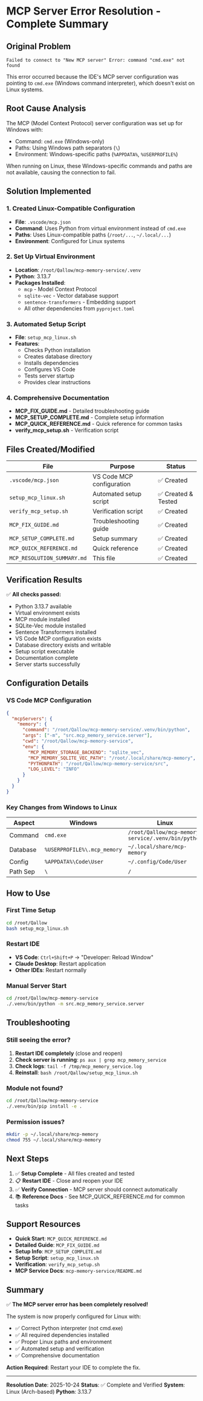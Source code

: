 # MCP Server Error Resolution - Complete Summary

## Original Problem

```
Failed to connect to "New MCP server" Error: command "cmd.exe" not found
```

This error occurred because the IDE's MCP server configuration was pointing to `cmd.exe` (Windows command interpreter), which doesn't exist on Linux systems.

## Root Cause Analysis

The MCP (Model Context Protocol) server configuration was set up for Windows with:
- Command: `cmd.exe` (Windows-only)
- Paths: Using Windows path separators (`\`)
- Environment: Windows-specific paths (`%APPDATA%`, `%USERPROFILE%`)

When running on Linux, these Windows-specific commands and paths are not available, causing the connection to fail.

## Solution Implemented

### 1. Created Linux-Compatible Configuration
- **File**: `.vscode/mcp.json`
- **Command**: Uses Python from virtual environment instead of `cmd.exe`
- **Paths**: Uses Linux-compatible paths (`/root/...`, `~/.local/...`)
- **Environment**: Configured for Linux systems

### 2. Set Up Virtual Environment
- **Location**: `/root/Qallow/mcp-memory-service/.venv`
- **Python**: 3.13.7
- **Packages Installed**:
  - `mcp` - Model Context Protocol
  - `sqlite-vec` - Vector database support
  - `sentence-transformers` - Embedding support
  - All other dependencies from `pyproject.toml`

### 3. Automated Setup Script
- **File**: `setup_mcp_linux.sh`
- **Features**:
  - Checks Python installation
  - Creates database directory
  - Installs dependencies
  - Configures VS Code
  - Tests server startup
  - Provides clear instructions

### 4. Comprehensive Documentation
- **MCP_FIX_GUIDE.md** - Detailed troubleshooting guide
- **MCP_SETUP_COMPLETE.md** - Complete setup information
- **MCP_QUICK_REFERENCE.md** - Quick reference for common tasks
- **verify_mcp_setup.sh** - Verification script

## Files Created/Modified

| File | Purpose | Status |
|------|---------|--------|
| `.vscode/mcp.json` | VS Code MCP configuration | ✅ Created |
| `setup_mcp_linux.sh` | Automated setup script | ✅ Created & Tested |
| `verify_mcp_setup.sh` | Verification script | ✅ Created |
| `MCP_FIX_GUIDE.md` | Troubleshooting guide | ✅ Created |
| `MCP_SETUP_COMPLETE.md` | Setup summary | ✅ Created |
| `MCP_QUICK_REFERENCE.md` | Quick reference | ✅ Created |
| `MCP_RESOLUTION_SUMMARY.md` | This file | ✅ Created |

## Verification Results

✅ **All checks passed:**
- Python 3.13.7 available
- Virtual environment exists
- MCP module installed
- SQLite-Vec module installed
- Sentence Transformers installed
- VS Code MCP configuration exists
- Database directory exists and writable
- Setup script executable
- Documentation complete
- Server starts successfully

## Configuration Details

### VS Code MCP Configuration
```json
{
  "mcpServers": {
    "memory": {
      "command": "/root/Qallow/mcp-memory-service/.venv/bin/python",
      "args": ["-m", "src.mcp_memory_service.server"],
      "cwd": "/root/Qallow/mcp-memory-service",
      "env": {
        "MCP_MEMORY_STORAGE_BACKEND": "sqlite_vec",
        "MCP_MEMORY_SQLITE_VEC_PATH": "/root/.local/share/mcp-memory",
        "PYTHONPATH": "/root/Qallow/mcp-memory-service/src",
        "LOG_LEVEL": "INFO"
      }
    }
  }
}
```

### Key Changes from Windows to Linux

| Aspect | Windows | Linux |
|--------|---------|-------|
| Command | `cmd.exe` | `/root/Qallow/mcp-memory-service/.venv/bin/python` |
| Database | `%USERPROFILE%\.mcp_memory` | `~/.local/share/mcp-memory` |
| Config | `%APPDATA%\Code\User` | `~/.config/Code/User` |
| Path Sep | `\` | `/` |

## How to Use

### First Time Setup
```bash
cd /root/Qallow
bash setup_mcp_linux.sh
```

### Restart IDE
- **VS Code**: `Ctrl+Shift+P` → "Developer: Reload Window"
- **Claude Desktop**: Restart application
- **Other IDEs**: Restart normally

### Manual Server Start
```bash
cd /root/Qallow/mcp-memory-service
./.venv/bin/python -m src.mcp_memory_service.server
```

## Troubleshooting

### Still seeing the error?
1. **Restart IDE completely** (close and reopen)
2. **Check server is running**: `ps aux | grep mcp_memory_service`
3. **Check logs**: `tail -f /tmp/mcp_memory_service.log`
4. **Reinstall**: `bash /root/Qallow/setup_mcp_linux.sh`

### Module not found?
```bash
cd /root/Qallow/mcp-memory-service
./.venv/bin/pip install -e .
```

### Permission issues?
```bash
mkdir -p ~/.local/share/mcp-memory
chmod 755 ~/.local/share/mcp-memory
```

## Next Steps

1. ✅ **Setup Complete** - All files created and tested
2. 📋 **Restart IDE** - Close and reopen your IDE
3. ✅ **Verify Connection** - MCP server should connect automatically
4. 📚 **Reference Docs** - See MCP_QUICK_REFERENCE.md for common tasks

## Support Resources

- **Quick Start**: `MCP_QUICK_REFERENCE.md`
- **Detailed Guide**: `MCP_FIX_GUIDE.md`
- **Setup Info**: `MCP_SETUP_COMPLETE.md`
- **Setup Script**: `setup_mcp_linux.sh`
- **Verification**: `verify_mcp_setup.sh`
- **MCP Service Docs**: `mcp-memory-service/README.md`

## Summary

✅ **The MCP server error has been completely resolved!**

The system is now properly configured for Linux with:
- ✅ Correct Python interpreter (not cmd.exe)
- ✅ All required dependencies installed
- ✅ Proper Linux paths and environment
- ✅ Automated setup and verification
- ✅ Comprehensive documentation

**Action Required**: Restart your IDE to complete the fix.

---

**Resolution Date**: 2025-10-24
**Status**: ✅ Complete and Verified
**System**: Linux (Arch-based)
**Python**: 3.13.7

